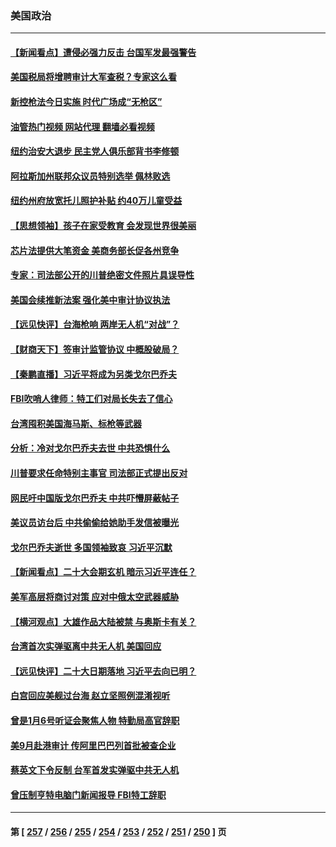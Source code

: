 ### 美国政治
---
#### [【新闻看点】遭侵必强力反击 台国军发最强警告](../../pages/ncid1078159/n13814177.md?09012045) 
#### [美国税局将增聘审计大军查税？专家这么看](../../pages/ncid1078159/n13815013.md?09012045) 
#### [新控枪法今日实施 时代广场成“无枪区”](../../pages/ncid1078159/n13815128.md?09012045) 
#### [油管热门视频 网站代理 翻墙必看视频](http://209.222.30.114:81/youtube.html?09012045)
#### [纽约治安大退步 民主党人俱乐部背书李修顿](../../pages/ncid1078159/n13815139.md?09012045) 
#### [阿拉斯加州联邦众议员特别选举 佩林败选](../../pages/ncid1078159/n13815007.md?09012045) 
#### [纽约州府放宽托儿照护补贴 约40万儿童受益](../../pages/ncid1078159/n13815101.md?09012045) 
#### [【思想领袖】孩子在家受教育 会发现世界很美丽](../../pages/ncid1078159/n13804700.md?09012045) 
#### [芯片法提供大笔资金 美商务部长促各州竞争](../../pages/ncid1078159/n13815011.md?09012045) 
#### [专家：司法部公开的川普绝密文件照片具误导性](../../pages/ncid1078159/n13814951.md?09012045) 
#### [美国会续推新法案 强化美中审计协议执法](../../pages/ncid1078159/n13814874.md?09012045) 
#### [【远见快评】台海枪响 两岸无人机“对战”？](../../pages/ncid1078159/n13814936.md?09012045) 
#### [【财商天下】签审计监管协议 中概股破局？](../../pages/ncid1078159/n13814835.md?09012045) 
#### [【秦鹏直播】习近平将成为另类戈尔巴乔夫](../../pages/ncid1078159/n13814934.md?09012045) 
#### [FBI吹哨人律师：特工们对局长失去了信心](../../pages/ncid1078159/n13814840.md?09012045) 
#### [台湾囤积美国海马斯、标枪等武器](../../pages/ncid1078159/n13814844.md?09012045) 
#### [分析：冷对戈尔巴乔夫去世 中共恐惧什么](../../pages/ncid1078159/n13814778.md?09012045) 
#### [川普要求任命特别主事官 司法部正式提出反对](../../pages/ncid1078159/n13814757.md?09012045) 
#### [网民吁中国版戈尔巴乔夫 中共吓懵屏蔽帖子](../../pages/ncid1078159/n13814733.md?09012045) 
#### [美议员访台后 中共偷偷给她助手发信被曝光](../../pages/ncid1078159/n13814672.md?09012045) 
#### [戈尔巴乔夫逝世 多国领袖致哀 习近平沉默](../../pages/ncid1078159/n13814454.md?09012045) 
#### [【新闻看点】二十大会期玄机 暗示习近平连任？](../../pages/ncid1078159/n13814069.md?09012045) 
#### [美军高层将商讨对策 应对中俄太空武器威胁](../../pages/ncid1078159/n13814201.md?09012045) 
#### [【横河观点】大雄作品大陆被禁 与奥斯卡有关？](../../pages/ncid1078159/n13814137.md?09012045) 
#### [台湾首次实弹驱离中共无人机 美国回应](../../pages/ncid1078159/n13814105.md?09012045) 
#### [【远见快评】二十大日期落地 习近平去向已明？](../../pages/ncid1078159/n13814073.md?09012045) 
#### [白宫回应美舰过台海 赵立坚照例混淆视听](../../pages/ncid1078159/n13814037.md?09012045) 
#### [曾是1月6号听证会聚焦人物 特勤局高官辞职](../../pages/ncid1078159/n13813929.md?09012045) 
#### [美9月赴港审计 传阿里巴巴列首批被查企业](../../pages/ncid1078159/n13813987.md?09012045) 
#### [蔡英文下令反制 台军首发实弹驱中共无人机](../../pages/ncid1078159/n13813905.md?09012045) 
#### [曾压制亨特电脑门新闻报导 FBI特工辞职](../../pages/ncid1078159/n13813865.md?09012045) 

---
#### 第 [ [257](./257.md?09012045) / [256](./256.md?09012045) / [255](./255.md?09012045) / [254](./254.md?09012045) / [253](./253.md?09012045) / [252](./252.md?09012045) / [251](./251.md?09012045) / [250](./250.md?09012045) ] 页
